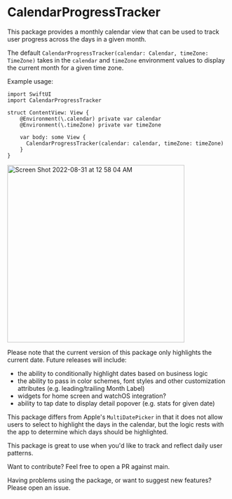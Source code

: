 # CalendarProgressTracker

This package provides a monthly calendar view that can be used to track user progress across the days in a given month.

The default `CalendarProgressTracker(calendar: Calendar, timeZone: TimeZone)` takes in the `calendar` and `timeZone` environment values to display the current month for a given time zone.

Example usage:

```
import SwiftUI
import CalendarProgressTracker

struct ContentView: View {
    @Environment(\.calendar) private var calendar
    @Environment(\.timeZone) private var timeZone
    
    var body: some View {
      CalendarProgressTracker(calendar: calendar, timeZone: timeZone)
    }
}
```
<img width="404" alt="Screen Shot 2022-08-31 at 12 58 04 AM" src="https://user-images.githubusercontent.com/12484197/187599398-b0aa749f-f6bf-4087-83af-7262a8a3dac4.png">

Please note that the current version of this package only highlights the current date. Future releases will include:
- the ability to conditionally highlight dates based on business logic
- the ability to pass in color schemes, font styles and other customization attributes (e.g. leading/trailing Month Label)
- widgets for home screen and watchOS integration?
- ability to tap date to display detail popover (e.g. stats for given date)

This package differs from Apple's `MultiDatePicker` in that it does not allow users to select to highlight the days in the calendar, but the logic rests with the app to determine which days should be highlighted. 

This package is great to use when you'd like to track and reflect daily user patterns. 

Want to contribute? Feel free to open a PR against main.

Having problems using the package, or want to suggest new features? Please open an issue.
